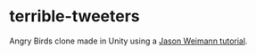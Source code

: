 # terrible-tweeters
Angry Birds clone made in Unity using a [Jason Weimann tutorial](https://youtu.be/Lu76c85LhGY).
